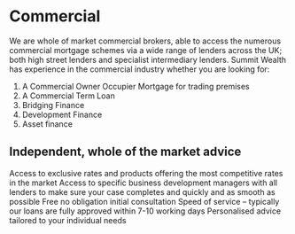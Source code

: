 # Commercial 

We are whole of market commercial brokers, able to access the numerous commercial mortgage schemes via a wide range of lenders across the UK; both high street lenders and specialist intermediary lenders. Summit Wealth has experience in the commercial industry whether you are looking for:

1. A Commercial Owner Occupier Mortgage for trading premises
1. A Commercial Term Loan 
1. Bridging Finance
1. Development Finance
1. Asset finance 

## Independent, whole of the market advice

Access to exclusive rates and products offering the most competitive rates in the market
Access to specific business development managers with all lenders to make sure your case completes and quickly and as smooth as possible
Free no obligation initial consultation
Speed of service – typically our loans are fully approved within 7-10 working days 
Personalised advice tailored to your individual needs